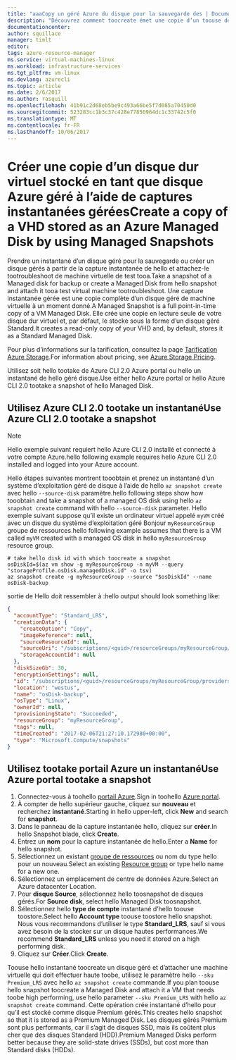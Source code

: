 ```yaml
---
title: "aaaCopy un géré Azure du disque pour la sauvegarde des | Documents Microsoft"
description: "Découvrez comment toocreate émet une copie d’un toouse des disques gérés Azure précédent ou de résolution des problèmes de disque."
documentationcenter: 
author: squillace
manager: timlt
editor: 
tags: azure-resource-manager
ms.service: virtual-machines-linux
ms.workload: infrastructure-services
ms.tgt_pltfrm: vm-linux
ms.devlang: azurecli
ms.topic: article
ms.date: 2/6/2017
ms.author: rasquill
ms.openlocfilehash: 41b91c2d68eb5be9c493a66be5f7d085a70450d0
ms.sourcegitcommit: 523283cc1b3c37c428e77850964dc1c33742c5f0
ms.translationtype: MT
ms.contentlocale: fr-FR
ms.lasthandoff: 10/06/2017
---
```

# <a name="create-a-copy-of-a-vhd-stored-as-an-azure-managed-disk-by-using-managed-snapshots"></a><span data-ttu-id="ff3ac-103">Créer une copie d’un disque dur virtuel stocké en tant que disque Azure géré à l’aide de captures instantanées gérées</span><span class="sxs-lookup"><span data-stu-id="ff3ac-103">Create a copy of a VHD stored as an Azure Managed Disk by using Managed Snapshots</span></span>
<span data-ttu-id="ff3ac-104">Prendre un instantané d’un disque géré pour la sauvegarde ou créer un disque gérés à partir de la capture instantanée de hello et attachez-le tootroubleshoot de machine virtuelle de test tooa.</span><span class="sxs-lookup"><span data-stu-id="ff3ac-104">Take a snapshot of a Managed disk for backup or create a Managed Disk from hello snapshot and attach it tooa test virtual machine tootroubleshoot.</span></span> <span data-ttu-id="ff3ac-105">Une capture instantanée gérée est une copie complète d’un disque géré de machine virtuelle à un moment donné.</span><span class="sxs-lookup"><span data-stu-id="ff3ac-105">A Managed Snapshot is a full point-in-time copy of a VM Managed Disk.</span></span> <span data-ttu-id="ff3ac-106">Elle crée une copie en lecture seule de votre disque dur virtuel et, par défaut, le stocke sous la forme d’un disque géré Standard.</span><span class="sxs-lookup"><span data-stu-id="ff3ac-106">It creates a read-only copy of your VHD and, by default, stores it as a Standard Managed Disk.</span></span> 

<span data-ttu-id="ff3ac-107">Pour plus d’informations sur la tarification, consultez la page [Tarification Azure Storage](https://azure.microsoft.com/pricing/details/managed-disks/).</span><span class="sxs-lookup"><span data-stu-id="ff3ac-107">For information about pricing, see [Azure Storage Pricing](https://azure.microsoft.com/pricing/details/managed-disks/).</span></span> <!--Add link tootopic or blog post that explains managed disks. -->

<span data-ttu-id="ff3ac-108">Utilisez soit hello tootake de Azure CLI 2.0 Azure portal ou hello un instantané de hello géré disque.</span><span class="sxs-lookup"><span data-stu-id="ff3ac-108">Use either hello Azure portal or hello Azure CLI 2.0 tootake a snapshot of hello Managed Disk.</span></span>

## <a name="use-azure-cli-20-tootake-a-snapshot"></a><span data-ttu-id="ff3ac-109">Utilisez Azure CLI 2.0 tootake un instantané</span><span class="sxs-lookup"><span data-stu-id="ff3ac-109">Use Azure CLI 2.0 tootake a snapshot</span></span>

> [!NOTE] 
> <span data-ttu-id="ff3ac-110">Hello exemple suivant requiert hello Azure CLI 2.0 installé et connecté à votre compte Azure.</span><span class="sxs-lookup"><span data-stu-id="ff3ac-110">hello following example requires hello Azure CLI 2.0 installed and logged into your Azure account.</span></span>

<span data-ttu-id="ff3ac-111">Hello étapes suivantes montrent tooobtain et prenez un instantané d’un système d’exploitation géré de disque à l’aide de hello `az snapshot create` avec hello `--source-disk` paramètre.</span><span class="sxs-lookup"><span data-stu-id="ff3ac-111">hello following steps show how tooobtain and take a snapshot of a managed OS disk using hello `az snapshot create` command with hello `--source-disk` parameter.</span></span> <span data-ttu-id="ff3ac-112">Hello exemple suivant suppose qu’il existe un ordinateur virtuel appelé `myVM` créé avec un disque du système d’exploitation géré Bonjour `myResourceGroup` groupe de ressources.</span><span class="sxs-lookup"><span data-stu-id="ff3ac-112">hello following example assumes that there is a VM called `myVM` created with a managed OS disk in hello `myResourceGroup` resource group.</span></span>

```azure-cli
# take hello disk id with which toocreate a snapshot
osDiskId=$(az vm show -g myResourceGroup -n myVM --query "storageProfile.osDisk.managedDisk.id" -o tsv)
az snapshot create -g myResourceGroup --source "$osDiskId" --name osDisk-backup
```

<span data-ttu-id="ff3ac-113">sortie de Hello doit ressembler à :</span><span class="sxs-lookup"><span data-stu-id="ff3ac-113">hello output should look something like:</span></span>

```json
{
  "accountType": "Standard_LRS",
  "creationData": {
    "createOption": "Copy",
    "imageReference": null,
    "sourceResourceId": null,
    "sourceUri": "/subscriptions/<guid>/resourceGroups/myResourceGroup/providers/Microsoft.Compute/disks/osdisk_6NexYgkFQU",
    "storageAccountId": null
  },
  "diskSizeGb": 30,
  "encryptionSettings": null,
  "id": "/subscriptions/<guid>/resourceGroups/myResourceGroup/providers/Microsoft.Compute/snapshots/osDisk-backup",
  "location": "westus",
  "name": "osDisk-backup",
  "osType": "Linux",
  "ownerId": null,
  "provisioningState": "Succeeded",
  "resourceGroup": "myResourceGroup",
  "tags": null,
  "timeCreated": "2017-02-06T21:27:10.172980+00:00",
  "type": "Microsoft.Compute/snapshots"
}
```

## <a name="use-azure-portal-tootake-a-snapshot"></a><span data-ttu-id="ff3ac-114">Utilisez tootake portail Azure un instantané</span><span class="sxs-lookup"><span data-stu-id="ff3ac-114">Use Azure portal tootake a snapshot</span></span> 

1. <span data-ttu-id="ff3ac-115">Connectez-vous à toohello [portail Azure](https://portal.azure.com).</span><span class="sxs-lookup"><span data-stu-id="ff3ac-115">Sign in toohello [Azure portal](https://portal.azure.com).</span></span>
2. <span data-ttu-id="ff3ac-116">À compter de hello supérieur gauche, cliquez sur **nouveau** et recherchez **instantané**.</span><span class="sxs-lookup"><span data-stu-id="ff3ac-116">Starting in hello upper-left, click **New** and search for **snapshot**.</span></span>
3. <span data-ttu-id="ff3ac-117">Dans le panneau de la capture instantanée hello, cliquez sur **créer**.</span><span class="sxs-lookup"><span data-stu-id="ff3ac-117">In hello Snapshot blade, click **Create**.</span></span>
4. <span data-ttu-id="ff3ac-118">Entrez un **nom** pour la capture instantanée de hello.</span><span class="sxs-lookup"><span data-stu-id="ff3ac-118">Enter a **Name** for hello snapshot.</span></span>
5. <span data-ttu-id="ff3ac-119">Sélectionnez un existant [groupe de ressources](../../azure-resource-manager/resource-group-overview.md#resource-groups) ou nom du type hello pour un nouveau.</span><span class="sxs-lookup"><span data-stu-id="ff3ac-119">Select an existing [Resource group](../../azure-resource-manager/resource-group-overview.md#resource-groups) or type hello name for a new one.</span></span> 
6. <span data-ttu-id="ff3ac-120">Sélectionnez un emplacement de centre de données Azure.</span><span class="sxs-lookup"><span data-stu-id="ff3ac-120">Select an Azure datacenter Location.</span></span>  
7. <span data-ttu-id="ff3ac-121">Pour **disque Source**, sélectionnez hello toosnapshot de disques gérés.</span><span class="sxs-lookup"><span data-stu-id="ff3ac-121">For **Source disk**, select hello Managed Disk toosnapshot.</span></span>
8. <span data-ttu-id="ff3ac-122">Sélectionnez hello **type de compte** instantané d’hello toouse toostore.</span><span class="sxs-lookup"><span data-stu-id="ff3ac-122">Select hello **Account type** toouse toostore hello snapshot.</span></span> <span data-ttu-id="ff3ac-123">Nous vous recommandons d’utiliser le type **Standard_LRS**, sauf si vous avez besoin de la stocker sur un disque hautes performances.</span><span class="sxs-lookup"><span data-stu-id="ff3ac-123">We recommend **Standard_LRS** unless you need it stored on a high performing disk.</span></span>
9. <span data-ttu-id="ff3ac-124">Cliquez sur **Créer**.</span><span class="sxs-lookup"><span data-stu-id="ff3ac-124">Click **Create**.</span></span>

<span data-ttu-id="ff3ac-125">Toouse hello instantané toocreate un disque géré et d’attacher une machine virtuelle qui doit effectuer haute toobe, utilisez le paramètre hello `--sku Premium_LRS` avec hello `az snapshot create` commande.</span><span class="sxs-lookup"><span data-stu-id="ff3ac-125">If you plan toouse hello snapshot toocreate a Managed Disk and attach it a VM that needs toobe high performing, use hello parameter `--sku Premium_LRS` with hello `az snapshot create` command.</span></span> <span data-ttu-id="ff3ac-126">Cette opération crée instantané d’hello pour qu’il est stocké comme disque Premium gérés.</span><span class="sxs-lookup"><span data-stu-id="ff3ac-126">This creates hello snapshot so that it is stored as a Premium Managed Disk.</span></span> <span data-ttu-id="ff3ac-127">Les disques gérés Premium sont plus performants, car il s’agit de disques SSD, mais ils coûtent plus cher que des disques Standard (HDD).</span><span class="sxs-lookup"><span data-stu-id="ff3ac-127">Premium Managed Disks perform better because they are solid-state drives (SSDs), but cost more than Standard disks (HDDs).</span></span>


